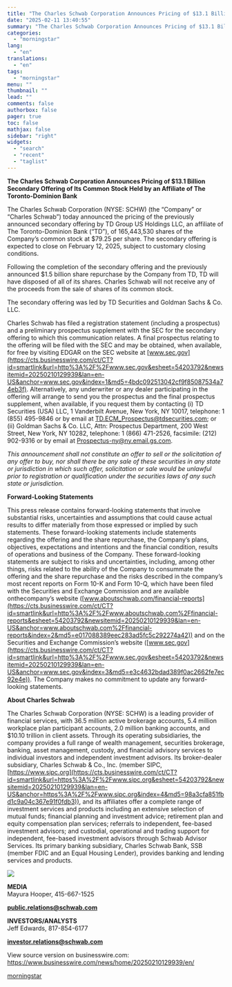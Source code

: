 ```yaml
---
title: "The Charles Schwab Corporation Announces Pricing of $13.1 Billion Secondary Offering of Its Common Stock Held by an Affiliate of The Toronto-Dominion Bank"
date: "2025-02-11 13:40:55"
summary: "The Charles Schwab Corporation Announces Pricing of $13.1 Billion Secondary Offering of Its Common Stock Held by an Affiliate of The Toronto-Dominion Bank The Charles Schwab Corporation (NYSE: SCHW) (the “Company” or “Charles Schwab”) today announced the pricing of the previously announced secondary offering by TD Group US Holdings LLC,..."
categories:
  - "morningstar"
lang:
  - "en"
translations:
  - "en"
tags:
  - "morningstar"
menu: ""
thumbnail: ""
lead: ""
comments: false
authorbox: false
pager: true
toc: false
mathjax: false
sidebar: "right"
widgets:
  - "search"
  - "recent"
  - "taglist"
---
```


**The Charles Schwab Corporation Announces Pricing of $13.1 Billion Secondary Offering of Its Common Stock Held by an Affiliate of The Toronto-Dominion Bank**

The Charles Schwab Corporation (NYSE: SCHW) (the “Company” or “Charles Schwab”) today announced the pricing of the previously announced secondary offering by TD Group US Holdings LLC, an affiliate of The Toronto-Dominion Bank (“TD”), of 165,443,530 shares of the Company’s common stock at $79.25 per share. The secondary offering is expected to close on February 12, 2025, subject to customary closing conditions.

Following the completion of the secondary offering and the previously announced $1.5 billion share repurchase by the Company from TD, TD will have disposed of all of its shares. Charles Schwab will not receive any of the proceeds from the sale of shares of its common stock.

The secondary offering was led by TD Securities and Goldman Sachs & Co. LLC.

Charles Schwab has filed a registration statement (including a prospectus) and a preliminary prospectus supplement with the SEC for the secondary offering to which this communication relates. A final prospectus relating to the offering will be filed with the SEC and may be obtained, when available, for free by visiting EDGAR on the SEC website at [www.sec.gov](https://cts.businesswire.com/ct/CT?id=smartlink&url=http%3A%2F%2Fwww.sec.gov&esheet=54203792&newsitemid=20250210129939&lan=en-US&anchor=www.sec.gov&index=1&md5=4bdc092513042cf9f85087534a74eb3f). Alternatively, any underwriter or any dealer participating in the offering will arrange to send you the prospectus and the final prospectus supplement, when available, if you request them by contacting (i) TD Securities (USA) LLC, 1 Vanderbilt Avenue, New York, NY 10017, telephone: 1 (855) 495-9846 or by email at [TD.ECM\_Prospectus@tdsecurities.com](mailto:TD.ECM_Prospectus@tdsecurities.com); or (ii) Goldman Sachs & Co. LLC, Attn: Prospectus Department, 200 West Street, New York, NY 10282, telephone: 1 (866) 471-2526, facsimile: (212) 902-9316 or by email at [Prospectus-ny@ny.email.gs.com](mailto:Prospectus-ny@ny.email.gs.com).

*This announcement shall not constitute an offer to sell or the solicitation of any offer to buy, nor shall there be any sale of these securities in any state or jurisdiction in which such offer, solicitation or sale would be unlawful prior to registration or qualification under the securities laws of any such state or jurisdiction.*

**Forward-Looking Statements**

This press release contains forward-looking statements that involve substantial risks, uncertainties and assumptions that could cause actual results to differ materially from those expressed or implied by such statements. These forward-looking statements include statements regarding the offering and the share repurchase, the Company’s plans, objectives, expectations and intentions and the financial condition, results of operations and business of the Company. These forward-looking statements are subject to risks and uncertainties, including, among other things, risks related to the ability of the Company to consummate the offering and the share repurchase and the risks described in the company’s most recent reports on Form 10-K and Form 10-Q, which have been filed with the Securities and Exchange Commission and are available onthecompany’s website ([www.aboutschwab.com/financial-reports](https://cts.businesswire.com/ct/CT?id=smartlink&url=http%3A%2F%2Fwww.aboutschwab.com%2Ffinancial-reports&esheet=54203792&newsitemid=20250210129939&lan=en-US&anchor=www.aboutschwab.com%2Ffinancial-reports&index=2&md5=e017088389eec283ad5fc5c292274a42)) and on the Securities and Exchange Commission’s website ([www.sec.gov](https://cts.businesswire.com/ct/CT?id=smartlink&url=http%3A%2F%2Fwww.sec.gov&esheet=54203792&newsitemid=20250210129939&lan=en-US&anchor=www.sec.gov&index=3&md5=e3c4632bdad389f0ac2662fe7ec92e4e)). The Company makes no commitment to update any forward-looking statements.

**About Charles Schwab**

The Charles Schwab Corporation (NYSE: SCHW) is a leading provider of financial services, with 36.5 million active brokerage accounts, 5.4 million workplace plan participant accounts, 2.0 million banking accounts, and $10.10 trillion in client assets. Through its operating subsidiaries, the company provides a full range of wealth management, securities brokerage, banking, asset management, custody, and financial advisory services to individual investors and independent investment advisors. Its broker-dealer subsidiary, Charles Schwab & Co., Inc. (member SIPC, [https://www.sipc.org](https://cts.businesswire.com/ct/CT?id=smartlink&url=https%3A%2F%2Fwww.sipc.org&esheet=54203792&newsitemid=20250210129939&lan=en-US&anchor=https%3A%2F%2Fwww.sipc.org&index=4&md5=98a3cfa851fbd1c9a04c367e91f0fdb3)), and its affiliates offer a complete range of investment services and products including an extensive selection of mutual funds; financial planning and investment advice; retirement plan and equity compensation plan services; referrals to independent, fee-based investment advisors; and custodial, operational and trading support for independent, fee-based investment advisors through Schwab Advisor Services. Its primary banking subsidiary, Charles Schwab Bank, SSB (member FDIC and an Equal Housing Lender), provides banking and lending services and products.

 ![](https://cts.businesswire.com/ct/CT?id=bwnews&sty=20250210129939r1&sid=mstr3&distro=nx&lang=en)

**MEDIA**  
Mayura Hooper, 415-667-1525
  
**[public.relations@schwab.com](mailto:public.relations@schwab.com)**

**INVESTORS/ANALYSTS**  
Jeff Edwards, 817-854-6177
  
**[investor.relations@schwab.com](mailto:investor.relations@schwab.com)**

View source version on businesswire.com: <https://www.businesswire.com/news/home/20250210129939/en/>

[morningstar](https://www.morningstar.com/news/business-wire/20250210129939/the-charles-schwab-corporation-announces-pricing-of-131-billion-secondary-offering-of-its-common-stock-held-by-an-affiliate-of-the-toronto-dominion-bank)
